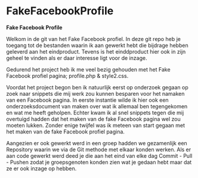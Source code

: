 # FakeFacebookProfile

<b>Fake Facebook Profile</b>

Welkom in de git van het Fake Facebook profiel. In deze git repo heb je toegang tot de bestanden waarin ik aan gewerkt hebt die bijdrage hebben geleverd aan het eindproduct. Tevens is het einddproduct hier ook in zijn geheel te vinden als er daar interesse ligt voor de inzage.

Gedurend het project heb ik me veel bezig gehouden met het Fake Facebook profiel pagina; profile.php & style2.css. 

Voordat het project begon ben ik natuurlijk eerst op onderzoek gegaan op zoek naar snippets die mij werk zou kunnen besparen voor het namaken van een Facebook pagina. In eerste instantie wilde ik hier ook een onderzoeksdocument van maken over wat ik allemaal ben tegengekomen en wat me heeft geholpen. Echter kwam ik al snel snippets tegen die mij overtuigd hadden dat het maken van de fake Facebook pagina wel zou moeten lukken. Zonder enige twijfel was ik meteen van start gegaan met het maken van de fake Facebook profiel pagina.

Aangezien er ook gewerkt werd in een groep hadden we gezamenlijk een Repository waarin we via de Git methode met elkaar konden werken. Als er aan code gewerkt werd deed je die aan het eind van elke dag Commit - Pull - Pushen zodat je groepsgenoten konden zien wat je gedaan hebt maar dat ze er ook inzage op hebben.   
